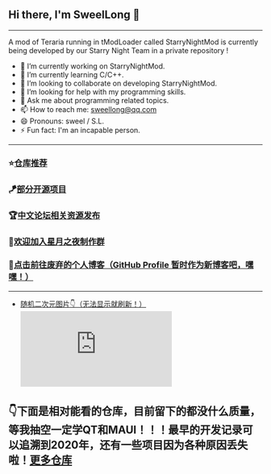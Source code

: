 ## Hi there, I'm SweelLong 👋
---
A mod of Teraria running in tModLoader called StarryNightMod is currently being developed by our Starry Night Team in a private repository !

- 🔭 I’m currently working on StarryNightMod.
- 🌱 I’m currently learning C/C++.
- 👯 I’m looking to collaborate on developing StarryNightMod.
- 🤔 I’m looking for help with my programming skills.
- 💬 Ask me about programming related topics.
- 📫 How to reach me: sweellong@qq.com
- 😄 Pronouns: sweel / S.L.
- ⚡ Fun fact: I'm an incapable person.
---
### ⭐[仓库推荐](https://github.com/SweelLong?tab=stars)
### 🪁[部分开源项目](https://github.com/SweelLong)
### 🏆[中文论坛相关资源发布](https://www.bbstr.net/members/18970/#resources)
### 💎[欢迎加入星月之夜制作群](https://qm.qq.com/q/H72ISrEAsW)
### 📢[点击前往废弃的个人博客（GitHub Profile 暂时作为新博客吧，嘿嘿！）](https://sweellong.github.io)
---
- [随机二次元图片👇（无法显示就刷新！）](https://www.dmoe.cc)
![随机二次元API](https://www.dmoe.cc/random.php)

## 👇下面是相对能看的仓库，目前留下的都没什么质量，等我抽空一定学QT和MAUI！！！最早的开发记录可以追溯到2020年，还有一些项目因为各种原因丢失啦！[更多仓库](https://github.com/SweelLong?tab=repositories)
